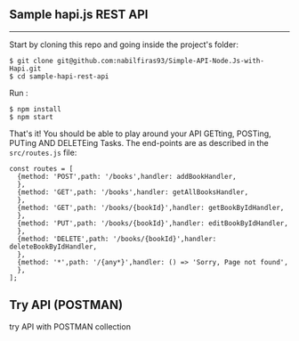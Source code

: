 
## Sample hapi.js REST API

---
Start by cloning this repo and going inside the project's folder:

```shell
$ git clone git@github.com:nabilfiras93/Simple-API-Node.Js-with-Hapi.git
$ cd sample-hapi-rest-api
```


Run :

```shell
$ npm install
$ npm start
```


That's it! You should be able to play around your API GETting, POSTing, PUTing AND DELETEing Tasks. The end-points are as described in the `src/routes.js` file:

```shell
const routes = [
  {method: 'POST',path: '/books',handler: addBookHandler,
  },
  {method: 'GET',path: '/books',handler: getAllBooksHandler,
  },
  {method: 'GET',path: '/books/{bookId}',handler: getBookByIdHandler,
  },
  {method: 'PUT',path: '/books/{bookId}',handler: editBookByIdHandler,
  },
  {method: 'DELETE',path: '/books/{bookId}',handler: deleteBookByIdHandler,
  },
  {method: '*',path: '/{any*}',handler: () => 'Sorry, Page not found',
  },
];
```


## Try API (POSTMAN)
try API with POSTMAN collection